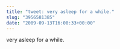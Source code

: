 ```yaml
---
title: "tweet: very asleep for a while."
slug: "3956581385"
date: "2009-09-13T16:00:33+00:00"
---
```

very asleep for a while.
